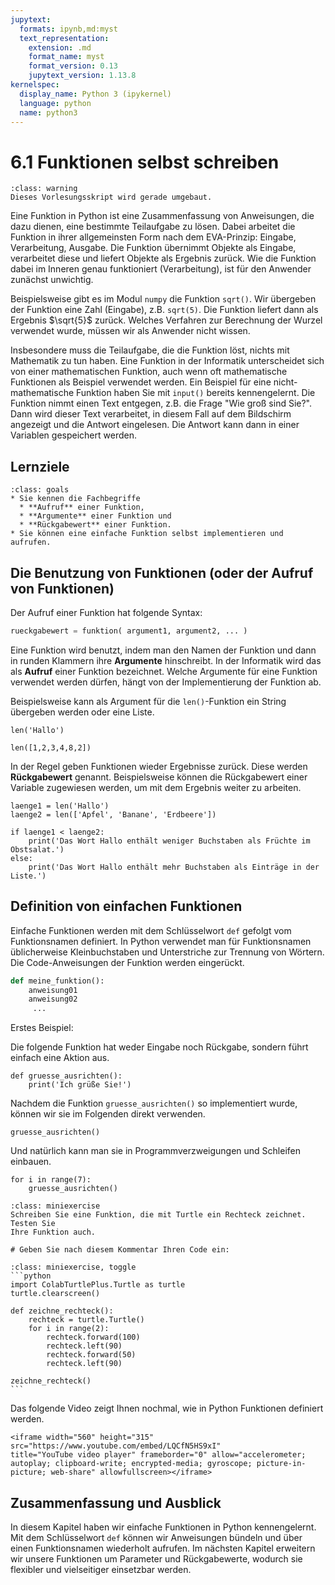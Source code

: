 ```yaml
---
jupytext:
  formats: ipynb,md:myst
  text_representation:
    extension: .md
    format_name: myst
    format_version: 0.13
    jupytext_version: 1.13.8
kernelspec:
  display_name: Python 3 (ipykernel)
  language: python
  name: python3
---
```


# 6.1 Funktionen selbst schreiben

```{admonition} Hinweise zur Vorlesung Objektorientierte Programmierung im WiSe 2025/26
:class: warning
Dieses Vorlesungsskript wird gerade umgebaut.
```

Eine Funktion in Python ist eine Zusammenfassung von Anweisungen, die dazu
dienen, eine bestimmte Teilaufgabe zu lösen. Dabei arbeitet die Funktion in
ihrer allgemeinsten Form nach dem EVA-Prinzip: Eingabe, Verarbeitung, Ausgabe.
Die Funktion übernimmt Objekte als Eingabe, verarbeitet diese und liefert
Objekte als Ergebnis zurück. Wie die Funktion dabei im Inneren genau
funktioniert (Verarbeitung), ist für den Anwender zunächst unwichtig.

Beispielsweise gibt es im Modul `numpy` die Funktion `sqrt()`. Wir übergeben der
Funktion eine Zahl (Eingabe), z.B. `sqrt(5)`. Die Funktion liefert dann als
Ergebnis $\sqrt{5}$​ zurück. Welches Verfahren zur Berechnung der Wurzel
verwendet wurde, müssen wir als Anwender nicht wissen.

Insbesondere muss die Teilaufgabe, die die Funktion löst, nichts mit Mathematik
zu tun haben. Eine Funktion in der Informatik unterscheidet sich von einer
mathematischen Funktion, auch wenn oft mathematische Funktionen als Beispiel
verwendet werden. Ein Beispiel für eine nicht-mathematische Funktion haben Sie
mit `input()` bereits kennengelernt. Die Funktion nimmt einen Text entgegen, z.B.
die Frage "Wie groß sind Sie?". Dann wird dieser Text verarbeitet, in diesem
Fall auf dem Bildschirm angezeigt und die Antwort eingelesen. Die Antwort kann
dann in einer Variablen gespeichert werden.

## Lernziele

```{admonition} Lernziele
:class: goals
* Sie kennen die Fachbegriffe 
  * **Aufruf** einer Funktion,
  * **Argumente** einer Funktion und
  * **Rückgabewert** einer Funktion.
* Sie können eine einfache Funktion selbst implementieren und aufrufen.
```

## Die Benutzung von Funktionen (oder der Aufruf von Funktionen)

Der Aufruf einer Funktion hat folgende Syntax:

```python
rueckgabewert = funktion( argument1, argument2, ... )
```

Eine Funktion wird benutzt, indem man den Namen der Funktion und dann in runden
Klammern ihre **Argumente** hinschreibt. In der Informatik wird das als
**Aufruf** einer Funktion bezeichnet. Welche Argumente für eine Funktion
verwendet werden dürfen, hängt von der Implementierung der Funktion ab.

Beispielsweise kann als Argument für die `len()`-Funktion ein String übergeben
werden oder eine Liste.

```{code-cell} ipython3
len('Hallo')
```

```{code-cell} ipython3
len([1,2,3,4,8,2])
```

In der Regel geben Funktionen wieder Ergebnisse zurück. Diese werden
**Rückgabewert** genannt. Beispielsweise können die Rückgabewert einer Variable
zugewiesen werden, um mit dem Ergebnis weiter zu arbeiten.

```{code-cell} ipython3
laenge1 = len('Hallo')
laenge2 = len(['Apfel', 'Banane', 'Erdbeere'])

if laenge1 < laenge2:
    print('Das Wort Hallo enthält weniger Buchstaben als Früchte im Obstsalat.')
else:
    print('Das Wort Hallo enthält mehr Buchstaben als Einträge in der Liste.')
```

## Definition von einfachen Funktionen

Einfache Funktionen werden mit dem Schlüsselwort `def` gefolgt vom
Funktionsnamen definiert. In Python verwendet man für Funktionsnamen
üblicherweise Kleinbuchstaben und Unterstriche zur Trennung von Wörtern. Die
Code-Anweisungen der Funktion werden eingerückt.

```python
def meine_funktion():
    anweisung01
    anweisung02
     ...

```

Erstes Beispiel:

Die folgende Funktion hat weder Eingabe noch Rückgabe, sondern führt einfach
eine Aktion aus.

```{code-cell} ipython3
def gruesse_ausrichten():
    print('Ich grüße Sie!')
```

Nachdem die Funktion `gruesse_ausrichten()` so implementiert wurde, können wir
sie im Folgenden direkt verwenden.

```{code-cell} ipython3
gruesse_ausrichten()
```

Und natürlich kann man sie in Programmverzweigungen und Schleifen einbauen.

```{code-cell} ipython3
for i in range(7):
    gruesse_ausrichten()
```

```{admonition} Mini-Übung
:class: miniexercise
Schreiben Sie eine Funktion, die mit Turtle ein Rechteck zeichnet. Testen Sie
Ihre Funktion auch.
```

```{code-cell} ipython3
# Geben Sie nach diesem Kommentar Ihren Code ein:

```

````{admonition} Lösung
:class: miniexercise, toggle
```python
import ColabTurtlePlus.Turtle as turtle
turtle.clearscreen()

def zeichne_rechteck():
    rechteck = turtle.Turtle()
    for i in range(2):
        rechteck.forward(100)
        rechteck.left(90)
        rechteck.forward(50)
        rechteck.left(90)
        
zeichne_rechteck()
```
````

Das folgende Video zeigt Ihnen nochmal, wie in Python Funktionen definiert
werden.

```{dropdown} Video "Funktionen" von Programmieren Starten
<iframe width="560" height="315" src="https://www.youtube.com/embed/LQCfN5HS9xI"
title="YouTube video player" frameborder="0" allow="accelerometer; autoplay; clipboard-write; encrypted-media; gyroscope; picture-in-picture; web-share" allowfullscreen></iframe>
```

## Zusammenfassung und Ausblick

In diesem Kapitel haben wir einfache Funktionen in Python kennengelernt. Mit dem
Schlüsselwort `def` können wir Anweisungen bündeln und über einen Funktionsnamen
wiederholt aufrufen. Im nächsten Kapitel erweitern wir unsere Funktionen um
Parameter und Rückgabewerte, wodurch sie flexibler und vielseitiger einsetzbar
werden.
